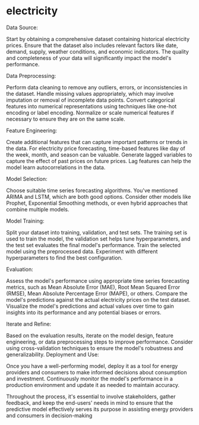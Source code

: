 # electricity

Data Source:

Start by obtaining a comprehensive dataset containing historical electricity prices. Ensure that the dataset also includes relevant factors like date, demand, supply, weather conditions, and economic indicators. The quality and completeness of your data will significantly impact the model's performance.

Data Preprocessing:

Perform data cleaning to remove any outliers, errors, or inconsistencies in the dataset.
Handle missing values appropriately, which may involve imputation or removal of incomplete data points.
Convert categorical features into numerical representations using techniques like one-hot encoding or label encoding.
Normalize or scale numerical features if necessary to ensure they are on the same scale.

Feature Engineering:

Create additional features that can capture important patterns or trends in the data. For electricity price forecasting, time-based features like day of the week, month, and season can be valuable.
Generate lagged variables to capture the effect of past prices on future prices. Lag features can help the model learn autocorrelations in the data.

Model Selection:

Choose suitable time series forecasting algorithms. You've mentioned ARIMA and LSTM, which are both good options.
Consider other models like Prophet, Exponential Smoothing methods, or even hybrid approaches that combine multiple models.

Model Training:

Split your dataset into training, validation, and test sets. The training set is used to train the model, the validation set helps tune hyperparameters, and the test set evaluates the final model's performance.
Train the selected model using the preprocessed data. Experiment with different hyperparameters to find the best configuration.

Evaluation:

Assess the model's performance using appropriate time series forecasting metrics, such as Mean Absolute Error (MAE), Root Mean Squared Error (RMSE), Mean Absolute Percentage Error (MAPE), or others.
Compare the model's predictions against the actual electricity prices on the test dataset.
Visualize the model's predictions and actual values over time to gain insights into its performance and any potential biases or errors.

Iterate and Refine:

Based on the evaluation results, iterate on the model design, feature engineering, or data preprocessing steps to improve performance.
Consider using cross-validation techniques to ensure the model's robustness and generalizability.
Deployment and Use:

Once you have a well-performing model, deploy it as a tool for energy providers and consumers to make informed decisions about consumption and investment.
Continuously monitor the model's performance in a production environment and update it as needed to maintain accuracy.

Throughout the process, it's essential to involve stakeholders, gather feedback, and keep the end-users' needs in mind to ensure that the predictive model effectively serves its purpose in assisting energy providers and consumers in decision-making
